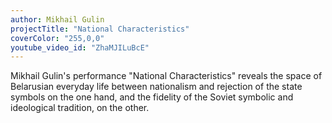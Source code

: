 ```yaml
---
author: Mikhail Gulin
projectTitle: "National Characteristics"
coverColor: "255,0,0"
youtube_video_id: "ZhaMJILuBcE"
---
```

Mikhail Gulin's performance "National Characteristics" reveals the space of Belarusian everyday life between nationalism and rejection of the state symbols on the one hand, and the fidelity of the Soviet symbolic and ideological tradition, on the other.